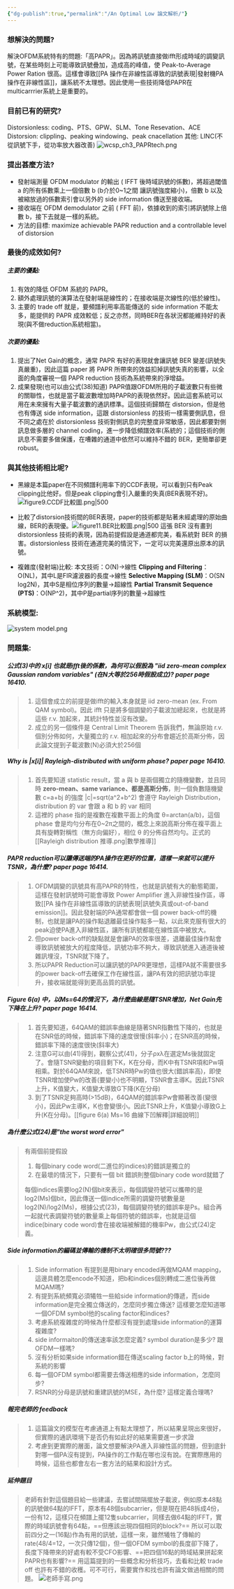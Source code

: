 ```yaml
---
{"dg-publish":true,"permalink":"/An Optimal Low 論文解析/"}
---
```



### 想解決的問題?
解決OFDM系統特有的問題:「高PAPR」。因為將訊號直接做ifft形成時域的調變訊號，在某些時刻上可能導致訊號疊加，造成高的峰值，使 Peak-to-Average Power Ration 很高。這樣會導致[[PA 操作在非線性區導致的訊號表現\|發射機PA操作在非線性區]]，讓系統不太理想。因此使用一些技術降低PAPR在multicarrrier系統上是重要的。

### 目前已有的研究?
Distorsionless: coding、PTS、GPW、SLM、Tone Resevation、ACE
Distorsion: clippling、peaking windowing、peak cnacellation
其他: LINC(不從訊號下手，從功率放大器改善)
![wcsp_ch3_PAPRtech.png](/img/user/attachments/wcsp_ch3_PAPRtech.png)

### 提出甚麼方法?
- 發射端測量 OFDM modulator 的輸出 ( IFFT 後時域訊號的係數)，將超過閾值 a 的所有係數乘上一個倍數 b (b介於0~1之間 讓訊號強度縮小)，倍數 b 以及被縮放過的係數索引會以另外的 side information 傳送至接收端。
- 接收端在 OFDM demodulator 之前 ( FFT 前)，依據收到的索引將訊號除上倍數 b，接下去就是一樣的系統。
- 方法的目標: maximize achievable PAPR reduction and a controllable level of distorsion

### 最後的成效如何?
##### 主要的優點:
1. 有效的降低 OFDM 系統的 PAPR。
2. 額外處理訊號的演算法在發射端是線性的；在接收端是次線性的(低於線性)。
3. 主要的 trade off 就是，要頻譜利用率高能傳送的 side information 不能太多，能提供的 PAPR 成效較低；反之亦然，同時BER在各狀況都能維持好的表現(與不做reduction系統相當)。
##### 次要的優點:
1. 提出了Net Gain的概念，通常 PAPR 有好的表現就會讓訊號 BER 變差(訊號失真嚴重)，因此這篇 paper 將 PAPR 所帶來的效益扣掉訊號失真的影響，以全面的角度審視一個 PAPR reduction 技術為系統帶來的淨增益。
2. 成果發現(也可以由公式(38)知道) PAPR值跟OFDM所用的子載波數只有些微的關聯性，也就是當子載波數增加時PAPR的表現依然好。因此這套系統可以用在未來擁有大量子載波數的通訊標準。這個技術歸類在 distorsion，但是他也有傳送 side information，這跟 distorsionless 的技術一樣需要側訊息，但不同之處在於 distorsionless 技術對側訊息的完整度非常敏感，因此都要對側訊息做多層的 channel coding，進一步降低頻譜效率(系統的；這個技術的側訊息不需要多做保護，在嘈雜的通道中依然可以維持不錯的 BER，更簡單卻更robust。
### 與其他技術相比呢?
- 黑線是本篇paper在不同頻譜利用率下的CCDF表現，可以看到只有Peak clipping比他好。但是peak clipping會引入嚴重的失真(BER表現不好)。![figure9.CCDF比較圖.png|500](/img/user/attachments/figure9.CCDF%E6%AF%94%E8%BC%83%E5%9C%96.png)

- 比較了distorsion技術間的BER表現，paper的技術都是貼著未經處理的原始曲線，BER的表現優。![figure11.BER比較圖.png|500](/img/user/attachments/figure11.BER%E6%AF%94%E8%BC%83%E5%9C%96.png)
這張 BER 沒有畫到 distorsionless 技術的表現，因為前提假設是通道都完美，看系統對 BER 的損害。distorsionless 技術在通道完美的情況下，一定可以完美還原出原本的訊號。

- 複雜度(發射端)比較:
	本文技術：O(N)->線性
	**Clipping and Filtering**：O(NL)，其中L是FIR濾波器的長度->線性
	**Selective Mapping (SLM)**：O(SN log2​N)，其中S是相位序列的數量->超線性
	**Partial Transmit Sequence (PTS)**：O(NP^2)，其中P是partial序列的數量->超線性

### 系統模型:
![system model.png](/img/user/attachments/system%20model.png)

### 問題集:

##### **公式(3)中的 x[i] 也就是ifft後的係數，為何可以假設為 "iid zero-mean complex Gaussian random variables" (在N大等於256時假設成立)? paper page 16410.**
> 1. 這個會成立的前提是做ifft的輸入本身就是 iid zero-mean (ex. From QAM symbol)。因此 ifft 只是將多個調變的子載波加總起來，也就是將這些 r.v. 加起來，其統計特性並沒有改變。
> 2. 成立的另一個條件是 Central Limit Theorem 告訴我們，無論原始 r.v. 個別分佈如何，大量獨立的 r.v. 相加起來的分布會趨近於高斯分佈，因此論文提到子載波數(N)必須大於256個

##### **Why is |x[i]| Rayleigh-distributed with uniform phase? paper page 16410.**
> 1. 首先要知道 statistic result，當 a 與 b 是兩個獨立的隨機變數，並且同時 **zero-mean、same variance、都是高斯分佈**，則一個負數隨機變數 c=a+bj 的強度 |c|=sqrt(a^2+b^2) 會遵守 Rayleigh Distribution，distribution 的 var 會跟 a 和 b 的 var 相同
> 2. 這裡的 phase 指的是複數在複數平面上的角度 θ=arctan(a/​b​​)，這個 phase 會是均勻分布在0~2π之間的，概念上來說高斯分佈在複平面上具有旋轉對稱性（無方向偏好），相位 θ 的分佈自然均勻。正式的[[Rayleigh distribution 推導.png|數學推導]]

##### **PAPR reduction可以讓傳送端的PA操作在更好的位置，這樣一來就可以提升TSNR，為什麼? paper page 16414.**
>1. OFDM調變的訊號具有高PAPR的特性，也就是訊號有大的動態範圍，這樣在發射訊號時可能會導致 Power Amplifier 進入非線性操作區，導致[[PA 操作在非線性區導致的訊號表現\|訊號失真或out-of-band emission]]。因此發射端的PA通常都會做一個 power back-off的機制，也就是讓PA的操作點退離最佳操作點多一點，以此來克服有很大的peak迫使PA進入非線性區，讓所有訊號都能在線性區中被放大。
>2. 但power back-off的缺點就是會讓PA的效率很差，退離最佳操作點會導致訊號被放大的程度降低，訊號功率不夠大，導致訊號進入通道後被雜訊埋沒，TSNR就下降了。
>3. 所以PAPR Reduction可以讓訊號的PAPR更理想，這樣PA就不需要很多的power back-off去確保工作在線性區，讓PA有效的把訊號功率提升，接收端就能得到更高品質的訊號。

##### **Figure 6(a) 中，以Ms=64的情況下，為什麼曲線是隨TSNR增加，Net Gain先下降在上升? paper page 16414.**
> 1. 首先要知道，64QAM的錯誤率曲線是隨著SNR指數性下降的，也就是在SNR低的時候，錯誤率下降的速度很慢(斜率小)；在SNR高的時候，錯誤率下降的速度很快(斜率大)
> 2. 注意G可以由(41)得到，觀察公式(41)，分子ρxλ在選定Ms後就固定了。會隨TSNR變動的項目剩下K，K在分母，而K中有TSNR項和Pw項相乘。對於64QAM來說，低TSNR時Pw的值也很大(錯誤率高)，即使TSNR增加使Pw的改善(要變小)也不明顯，TSNR會主導K。因此TSNR上升，K值變大，K值變大導致G下降(K在分母)
> 3. 到了TSNR足夠高時(>15dB)，64QAM的錯誤率Pw會顯著改善(變很小)，因此Pw主導K，K也會變很小。因此TSNR上升，K值變小導致G上升(K在分母)。[[figure 6(a) Ms=16 曲線下凹解釋\|詳細說明]]

##### **為什麼公式(24)是"the worst word error"**
> 有兩個前提假設
> 	1. 每個binary code word(二進位的indices)的錯誤是獨立的
> 	2. 在最壞的情況下，只要有一個 bit 錯誤則整個binary code word就錯了
> 
> 每個indices需要log2(N)個bit來表示，每個調變符號可以攜帶的是log2(Ms)個bit，因此傳送一個indice所需的調變符號數量是log2(N)/log2(Ms)，根據公式(23)，每個調變符號的錯誤率是Ps。組合再一起就代表調變符號的數量乘上每個符號的錯誤率，也就是這個indice(binary code word)會在接收端被解錯的機率Pw，由公式(24)定義。

##### **Side information的編碼並傳輸的機制不太明確很多問號???**
> 1. Side information 有提到是用binary encoded再做MQAM mapping，這邊具體怎麼encode不知道，把b和indices個別轉成二進位後再做MQAM嗎?
> 2. 有提到系統頻寬必須犧牲一些給side information的傳遞，而side information是完全獨立傳送的，怎麼同步獨立傳送? 這樣要怎麼知道哪一個OFDM symbol他的scaling factor和indices?
> 3. 考慮系統複雜度的時候為什麼都沒有提到處理side information的運算複雜度? 
> 4. side informaiton的傳送速率該怎麼定義? symbol duration是多少? 跟OFDM一樣嗎?
> 5. 沒有分析如果side information錯在傳送scaling factor b上的時候，對系統的影響
> 6. 每一個OFDM symbol都需要去傳送相應的side information，怎麼同步?
> 7. RSNR的分母是訊號和重建訊號的MSE，為什麼? 這樣定義合理嗎?

##### 報完老師的 feedback
> 1. 這篇論文的模型在考慮通道上有點太理想了，所以結果呈現出來很好，但實際的通訊環境下是否仍有如此好的結果需要進一步求證
> 2. 考慮到更實際的層面，論文想要解決PA進入非線性區的問題，但到底針對哪一個PA沒有提到，PA操作的工作點在哪也沒有說。在實際應用的時候，這些也都會左右一套方法的結果和設計方式。

##### 延伸題目
> 老師有針對這個題目給一些建議，去嘗試間隔擺放子載波，例如原本48點的訊號做64點的IFFT，原本有48個subcarrier，但是現在把48拆成4份，一份有12，這樣只在頻譜上擺12隻subcarrier，同樣去做64點的IFFT，實際的時域訊號會有64點，==但應該出現四個相同的block?== 所以可以取前四分之一(16點)作為有用的訊號，這樣一來，雖然犧牲了傳輸的rate(48/4=12，一次只傳12個)，但一個OFDM symbol的長度卻下降了，長度下降帶來的好處有較不受CFO影響、==把四個16點的時域結果拼起來PAPR也有影響?== 用這篇提到的一些概念和分析技巧，去看和比較 trade off 也許有不錯的收穫。可不可行，需要實作和找也許有論文做過相關的問題。
> ![老師手寫.png](/img/user/attachments/%E8%80%81%E5%B8%AB%E6%89%8B%E5%AF%AB.png)